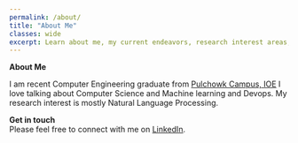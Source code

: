 ```yaml
---
permalink: /about/
title: "About Me"
classes: wide
excerpt: Learn about me, my current endeavors, research interest areas, and the motive behind this personal blog.
---
```


**About Me**

I am recent Computer Engineering graduate from  [Pulchowk Campus, IOE](https://pcampus.edu.np/) I love talking about Computer Science and Machine learning and Devops. My research interest is mostly Natural Language Processing.

**Get in touch**  
Please feel free to connect with me on [LinkedIn](https://www.linkedin.com/in/aayush-neupane-8703a4182/).
